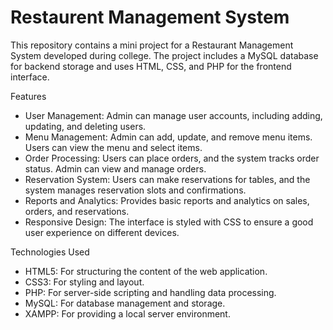 # Restaurent Management System

This repository contains a mini project for a Restaurant Management System developed during college. The project includes a MySQL database for backend storage and uses HTML, CSS, and PHP for the frontend interface.

Features
* User Management: Admin can manage user accounts, including adding, updating, and deleting users.
* Menu Management: Admin can add, update, and remove menu items. Users can view the menu and select items.
* Order Processing: Users can place orders, and the system tracks order status. Admin can view and manage orders.
* Reservation System: Users can make reservations for tables, and the system manages reservation slots and confirmations.
* Reports and Analytics: Provides basic reports and analytics on sales, orders, and reservations.
* Responsive Design: The interface is styled with CSS to ensure a good user experience on different devices.

Technologies Used
* HTML5: For structuring the content of the web application.
* CSS3: For styling and layout.
* PHP: For server-side scripting and handling data processing.
* MySQL: For database management and storage.
* XAMPP: For providing a local server environment.

